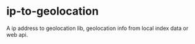 # ip-to-geolocation
A ip address to geolocation lib, geolocation info from local index data or web api.

